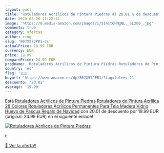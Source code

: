 ```yaml
---
layout: post
title: 'Rotuladores Acrílicos de Pintura Piedras al 20.01 % de descuento'
date: 2020-08-26 11:22:41
image: 'https://m.media-amazon.com/images/I/514It6HNgNL._SL200_.jpg'
comments: true
category: ofertas
author: ring
slug: 'B07X57JPR1-es'
actualPrice: 19.99 EUR
currency: EUR
price: 19.99
comparePrice: 24.99 EUR
prodname: 'Rotuladores Acrílicos de Pintura Piedras Rotuladores de Pintura Acrílica 28 Colores Rotuladores Acrílicos Permanentes Para Tela  Madera  Vidrio  Huevo de Pascua  Regalo de Navidad'
country: 'es'
flag: '🇪🇸'
buyurl: 'https://www.amazon.es/dp/B07X57JPR1/?tag=tolees-21'
descuento: '20.01'
average: '19.99'
---
```


Está [Rotuladores Acrílicos de Pintura Piedras Rotuladores de Pintura Acrílica 28 Colores Rotuladores Acrílicos Permanentes Para Tela  Madera  Vidrio  Huevo de Pascua  Regalo de Navidad](https://www.amazon.es/dp/B07X57JPR1/?tag=tolees-21) con 20.01 de descuento por 19.99 EUR (original: 24.99 EUR) en el siguiente enlace!

[![Rotuladores Acrílicos de Pintura Piedras](https://m.media-amazon.com/images/I/514It6HNgNL._SL200_.jpg)](https://www.amazon.es/dp/B07X57JPR1/?tag=tolees-21)

ℹ️:


[🛒 Ver la oferta!!](https://www.amazon.es/dp/B07X57JPR1/?tag=tolees-21)
